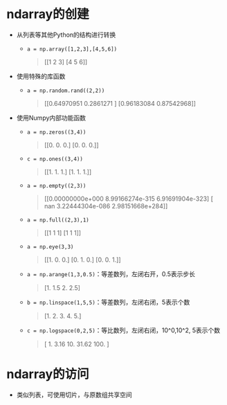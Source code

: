 # ndarray的创建
- 从列表等其他Python的结构进行转换
	
	- `a = np.array([1,2,3],[4,5,6])`
	
	  > [[1 2 3]
	  > [4 5 6]]
- 使用特殊的库函数
    - `a = np.random.rand((2,2))`

      > [[0.64970951 0.2861271 ]
      >  [0.96183084 0.87542968]]
- 使用Numpy内部功能函数
    - `a = np.zeros((3,4))`
      
         > [[0. 0. 0.]
         >  [0. 0. 0.]]
         
    - `c = np.ones((3,4))`
      
       > [[1. 1. 1.]
       > [1. 1. 1.]]
       
    - `a = np.empty((2,3))`
      
      > [[0.00000000e+000 8.99166274e-315 6.91691904e-323]
      > [            nan 3.22444304e-086 2.98151668e+284]]
      
    - `a = np.full((2,3),1)`
      
      > [[1 1 1]
      > [1 1 1]]
      
    - `a = np.eye(3,3)`
      
      > [[1. 0. 0.]
      > [0. 1. 0.]
      > [0. 0. 1.]]
      
    - `a = np.arange(1,3,0.5)`：等差数列，左闭右开，0.5表示步长
      
        > [1.  1.5 2.  2.5]
        
    - `b = np.linspace(1,5,5)`：等差数列，左闭右闭，5表示个数
      
        > [1. 2. 3. 4. 5.]
        
    - `c = np.logspace(0,2,5)`：等比数列，左闭右闭，10^0,10^2, 5表示个数
      
        > [ 1.   3.16  10.   31.62   100. ]
# ndarray的访问
- 类似列表，可使用切片，与原数组共享空间
